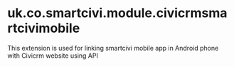 # uk.co.smartcivi.module.civicrmsmartcivimobile
This extension is used for linking smartcivi mobile app in Android phone with Civicrm website using API

